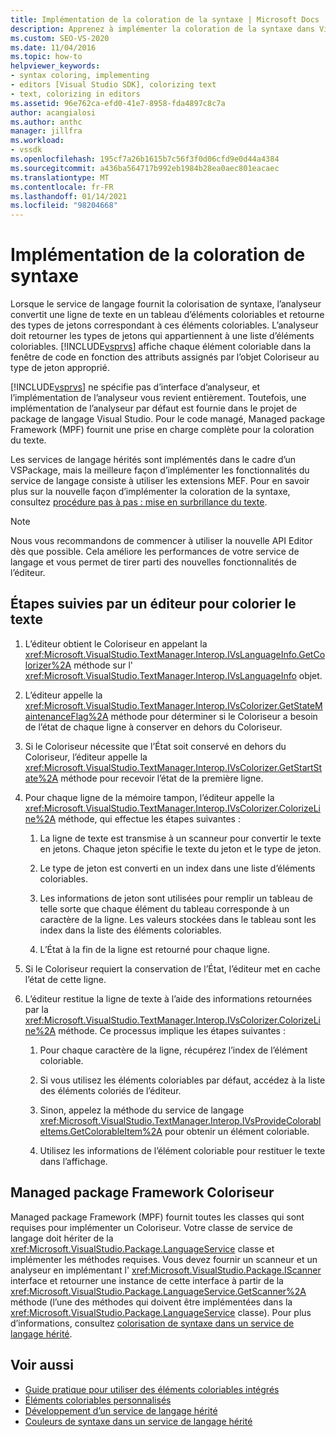 ```yaml
---
title: Implémentation de la coloration de la syntaxe | Microsoft Docs
description: Apprenez à implémenter la coloration de la syntaxe dans Visual Studio à l’aide des fonctionnalités du service de langage de Managed package Framework (MPF).
ms.custom: SEO-VS-2020
ms.date: 11/04/2016
ms.topic: how-to
helpviewer_keywords:
- syntax coloring, implementing
- editors [Visual Studio SDK], colorizing text
- text, colorizing in editors
ms.assetid: 96e762ca-efd0-41e7-8958-fda4897c8c7a
author: acangialosi
ms.author: anthc
manager: jillfra
ms.workload:
- vssdk
ms.openlocfilehash: 195cf7a26b1615b7c56f3f0d06cfd9e0d44a4384
ms.sourcegitcommit: a436ba564717b992eb1984b28ea0aec801eacaec
ms.translationtype: MT
ms.contentlocale: fr-FR
ms.lasthandoff: 01/14/2021
ms.locfileid: "98204668"
---
```

# <a name="implementing-syntax-coloring"></a>Implémentation de la coloration de syntaxe
Lorsque le service de langage fournit la colorisation de syntaxe, l’analyseur convertit une ligne de texte en un tableau d’éléments coloriables et retourne des types de jetons correspondant à ces éléments coloriables. L’analyseur doit retourner les types de jetons qui appartiennent à une liste d’éléments coloriables. [!INCLUDE[vsprvs](../../code-quality/includes/vsprvs_md.md)] affiche chaque élément coloriable dans la fenêtre de code en fonction des attributs assignés par l’objet Coloriseur au type de jeton approprié.

 [!INCLUDE[vsprvs](../../code-quality/includes/vsprvs_md.md)] ne spécifie pas d’interface d’analyseur, et l’implémentation de l’analyseur vous revient entièrement. Toutefois, une implémentation de l’analyseur par défaut est fournie dans le projet de package de langage Visual Studio. Pour le code managé, Managed package Framework (MPF) fournit une prise en charge complète pour la coloration du texte.

 Les services de langage hérités sont implémentés dans le cadre d’un VSPackage, mais la meilleure façon d’implémenter les fonctionnalités du service de langage consiste à utiliser les extensions MEF. Pour en savoir plus sur la nouvelle façon d’implémenter la coloration de la syntaxe, consultez [procédure pas à pas : mise en surbrillance du texte](../../extensibility/walkthrough-highlighting-text.md).

> [!NOTE]
> Nous vous recommandons de commencer à utiliser la nouvelle API Editor dès que possible. Cela améliore les performances de votre service de langage et vous permet de tirer parti des nouvelles fonctionnalités de l’éditeur.

## <a name="steps-followed-by-an-editor-to-colorize-text"></a>Étapes suivies par un éditeur pour colorier le texte

1. L’éditeur obtient le Coloriseur en appelant la <xref:Microsoft.VisualStudio.TextManager.Interop.IVsLanguageInfo.GetColorizer%2A> méthode sur l' <xref:Microsoft.VisualStudio.TextManager.Interop.IVsLanguageInfo> objet.

2. L’éditeur appelle la <xref:Microsoft.VisualStudio.TextManager.Interop.IVsColorizer.GetStateMaintenanceFlag%2A> méthode pour déterminer si le Coloriseur a besoin de l’état de chaque ligne à conserver en dehors du Coloriseur.

3. Si le Coloriseur nécessite que l’État soit conservé en dehors du Coloriseur, l’éditeur appelle la <xref:Microsoft.VisualStudio.TextManager.Interop.IVsColorizer.GetStartState%2A> méthode pour recevoir l’état de la première ligne.

4. Pour chaque ligne de la mémoire tampon, l’éditeur appelle la <xref:Microsoft.VisualStudio.TextManager.Interop.IVsColorizer.ColorizeLine%2A> méthode, qui effectue les étapes suivantes :

    1. La ligne de texte est transmise à un scanneur pour convertir le texte en jetons. Chaque jeton spécifie le texte du jeton et le type de jeton.

    2. Le type de jeton est converti en un index dans une liste d’éléments coloriables.

    3. Les informations de jeton sont utilisées pour remplir un tableau de telle sorte que chaque élément du tableau corresponde à un caractère de la ligne. Les valeurs stockées dans le tableau sont les index dans la liste des éléments coloriables.

    4. L’État à la fin de la ligne est retourné pour chaque ligne.

5. Si le Coloriseur requiert la conservation de l’État, l’éditeur met en cache l’état de cette ligne.

6. L’éditeur restitue la ligne de texte à l’aide des informations retournées par la <xref:Microsoft.VisualStudio.TextManager.Interop.IVsColorizer.ColorizeLine%2A> méthode. Ce processus implique les étapes suivantes :

    1. Pour chaque caractère de la ligne, récupérez l’index de l’élément coloriable.

    2. Si vous utilisez les éléments coloriables par défaut, accédez à la liste des éléments coloriés de l’éditeur.

    3. Sinon, appelez la méthode du service de langage <xref:Microsoft.VisualStudio.TextManager.Interop.IVsProvideColorableItems.GetColorableItem%2A> pour obtenir un élément coloriable.

    4. Utilisez les informations de l’élément coloriable pour restituer le texte dans l’affichage.

## <a name="managed-package-framework-colorizer"></a>Managed package Framework Coloriseur
 Managed package Framework (MPF) fournit toutes les classes qui sont requises pour implémenter un Coloriseur. Votre classe de service de langage doit hériter de la <xref:Microsoft.VisualStudio.Package.LanguageService> classe et implémenter les méthodes requises. Vous devez fournir un scanneur et un analyseur en implémentant l' <xref:Microsoft.VisualStudio.Package.IScanner> interface et retourner une instance de cette interface à partir de la <xref:Microsoft.VisualStudio.Package.LanguageService.GetScanner%2A> méthode (l’une des méthodes qui doivent être implémentées dans la <xref:Microsoft.VisualStudio.Package.LanguageService> classe). Pour plus d’informations, consultez [colorisation de syntaxe dans un service de langage hérité](../../extensibility/internals/syntax-colorizing-in-a-legacy-language-service.md).

## <a name="see-also"></a>Voir aussi
- [Guide pratique pour utiliser des éléments coloriables intégrés](../../extensibility/internals/how-to-use-built-in-colorable-items.md)
- [Éléments coloriables personnalisés](../../extensibility/internals/custom-colorable-items.md)
- [Développement d’un service de langage hérité](../../extensibility/internals/developing-a-legacy-language-service.md)
- [Couleurs de syntaxe dans un service de langage hérité](../../extensibility/internals/syntax-colorizing-in-a-legacy-language-service.md)
